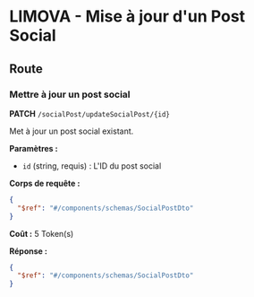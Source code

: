 # LIMOVA - Mise à jour d'un Post Social

## Route

### Mettre à jour un post social
**PATCH** `/socialPost/updateSocialPost/{id}`

Met à jour un post social existant.

**Paramètres :**
- `id` (string, requis) : L'ID du post social

**Corps de requête :**
```json
{
  "$ref": "#/components/schemas/SocialPostDto"
}
```

**Coût :** 5 Token(s)

**Réponse :**
```json
{
  "$ref": "#/components/schemas/SocialPostDto"
}
``` 